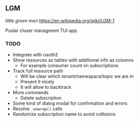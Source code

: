 ## LGM
*little green men*
https://en.wikipedia.org/wiki/LGM-1

Puslar cluser managment TUI app.


### TODO
* Integrate with oauth2
* Show resources as tables with additional info as columns
    * For example consumer count on subscriptions
* Track full resource path
    * Will be clear which tenant/namespace/topic we are in
    * Present it nicely
    * It will allow to backtrack
* More commands
    * Delete subscription
* Some kind of dialog modal for confirmation and errors
* Resolve `.unwrap()` calls
* Randomize subscription name to avoid collisions
